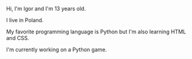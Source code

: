 Hi, I'm Igor and I'm 13 years old.

I live in Poland.

My favorite programming language is Python but I'm also learning HTML and CSS.

I'm currently working on a Python game.
